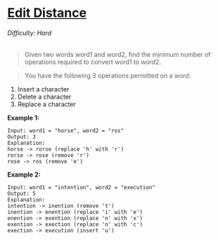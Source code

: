 # [Edit Distance](https://leetcode.com/problems/edit-distance/)

###### Difficulty: Hard

> Given two words word1 and word2, find the minimum number of operations required to convert word1 to word2.

> You have the following 3 operations permitted on a word:

1. Insert a character
2. Delete a character
3. Replace a character

**Example 1:**

    Input: word1 = "horse", word2 = "ros"
    Output: 3
    Explanation: 
    horse -> rorse (replace 'h' with 'r')
    rorse -> rose (remove 'r')
    rose -> ros (remove 'e')

**Example 2:**

    Input: word1 = "intention", word2 = "execution"
    Output: 5
    Explanation: 
    intention -> inention (remove 't')
    inention -> enention (replace 'i' with 'e')
    enention -> exention (replace 'n' with 'x')
    exention -> exection (replace 'n' with 'c')
    exection -> execution (insert 'u')